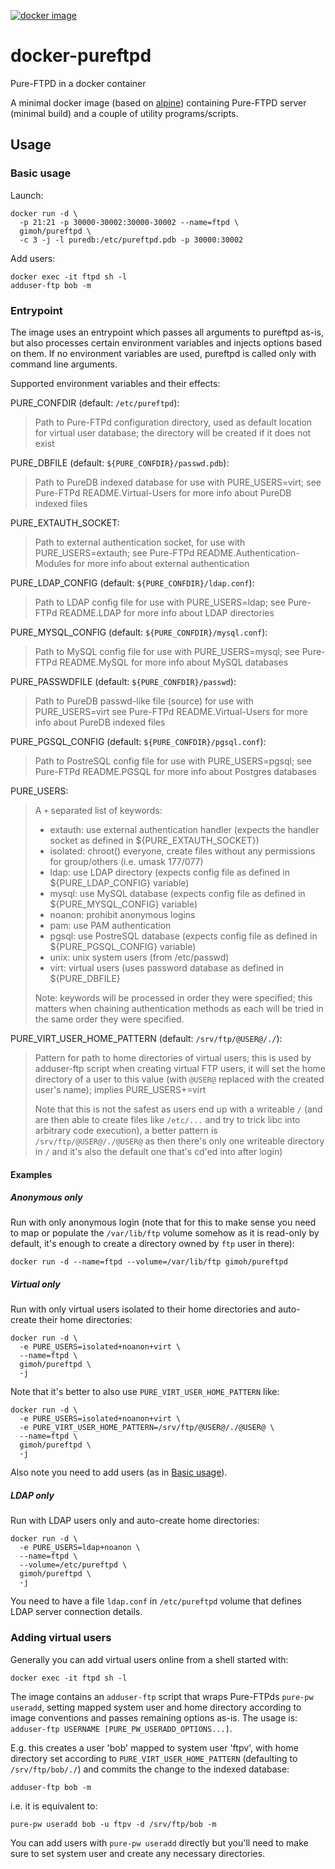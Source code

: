 [![docker image](https://img.shields.io/docker/stars/gimoh/pureftpd.svg)](https://hub.docker.com/r/gimoh/pureftpd/)

# docker-pureftpd
Pure-FTPD in a docker container

A minimal docker image (based on [alpine](https://hub.docker.com/_/alpine/)) containing Pure-FTPD server (minimal build) and a couple of utility programs/scripts.

## Usage

### Basic usage

Launch:

    docker run -d \
      -p 21:21 -p 30000-30002:30000-30002 --name=ftpd \
      gimoh/pureftpd \
      -c 3 -j -l puredb:/etc/pureftpd.pdb -p 30000:30002

Add users:

    docker exec -it ftpd sh -l
    adduser-ftp bob -m

### Entrypoint

The image uses an entrypoint which passes all arguments to pureftpd
as-is, but also processes certain environment variables and injects
options based on them.  If no environment variables are used, pureftpd
is called only with command line arguments.

Supported environment variables and their effects:

PURE_CONFDIR (default: `/etc/pureftpd`):
> Path to Pure-FTPd configuration directory, used as default location
> for virtual user database; the directory will be created if it does
> not exist

PURE_DBFILE (default: `${PURE_CONFDIR}/passwd.pdb`):
> Path to PureDB indexed database for use with PURE_USERS=virt; see
> Pure-FTPd README.Virtual-Users for more info about PureDB indexed
> files

PURE_EXTAUTH_SOCKET:
> Path to external authentication socket, for use with
> PURE_USERS=extauth; see Pure-FTPd README.Authentication-Modules for
> more info about external authentication

PURE_LDAP_CONFIG (default: `${PURE_CONFDIR}/ldap.conf`):
> Path to LDAP config file for use with PURE_USERS=ldap; see Pure-FTPd
> README.LDAP for more info about LDAP directories

PURE_MYSQL_CONFIG (default: `${PURE_CONFDIR}/mysql.conf`):
> Path to MySQL config file for use with PURE_USERS=mysql; see
> Pure-FTPd README.MySQL for more info about MySQL databases

PURE_PASSWDFILE (default: `${PURE_CONFDIR}/passwd`):
> Path to PureDB passwd-like file (source) for use with PURE_USERS=virt
> see Pure-FTPd README.Virtual-Users for more info about PureDB indexed
> files

PURE_PGSQL_CONFIG (default: `${PURE_CONFDIR}/pgsql.conf`):
> Path to PostreSQL config file for use with PURE_USERS=pgsql; see
> Pure-FTPd README.PGSQL for more info about Postgres databases

PURE_USERS:
> A `+` separated list of keywords:
>
> - extauth: use external authentication handler (expects the handler
>   socket as defined in ${PURE_EXTAUTH_SOCKET})
> - isolated: chroot() everyone, create files without any permissions
>   for group/others (i.e. umask 177/077)
> - ldap: use LDAP directory (expects config file as defined in
>   ${PURE_LDAP_CONFIG} variable)
> - mysql: use MySQL database (expects config file as defined in
>   ${PURE_MYSQL_CONFIG} variable)
> - noanon: prohibit anonymous logins
> - pam: use PAM authentication
> - pgsql: use PostreSQL database (expects config file as defined in
>   ${PURE_PGSQL_CONFIG} variable)
> - unix: unix system users (from /etc/passwd)
> - virt: virtual users (uses password database as defined in
>   ${PURE_DBFILE}
>
> Note: keywords will be processed in order they were specified; this
> matters when chaining authentication methods as each will be tried in
> the same order they were specified.

PURE_VIRT_USER_HOME_PATTERN (default: `/srv/ftp/@USER@/./`):
> Pattern for path to home directories of virtual users; this is used
> by adduser-ftp script when creating virtual FTP users, it will set
> the home directory of a user to this value (with `@USER@` replaced
> with the created user's name); implies PURE_USERS+=virt
>
> Note that this is not the safest as users end up with a writeable `/`
> (and are then able to create files like `/etc/...` and try to trick
> libc into arbitrary code execution), a better pattern is
> `/srv/ftp/@USER@/./@USER@` as then there's only one writeable
> directory in `/` and it's also the default one that's cd'ed into
> after login)

#### Examples

##### Anonymous only

Run with only anonymous login (note that for this to make sense you
need to map or populate the `/var/lib/ftp` volume somehow as it is
read-only by default, it's enough to create a directory owned by `ftp`
user in there):

    docker run -d --name=ftpd --volume=/var/lib/ftp gimoh/pureftpd

##### Virtual only

Run with only virtual users isolated to their home directories and
auto-create their home directories:

    docker run -d \
      -e PURE_USERS=isolated+noanon+virt \
      --name=ftpd \
      gimoh/pureftpd \
      -j

Note that it's better to also use `PURE_VIRT_USER_HOME_PATTERN` like:

    docker run -d \
      -e PURE_USERS=isolated+noanon+virt \
      -e PURE_VIRT_USER_HOME_PATTERN=/srv/ftp/@USER@/./@USER@ \
      --name=ftpd \
      gimoh/pureftpd \
      -j

Also note you need to add users (as in [Basic usage](#basic-usage)).

##### LDAP only

Run with LDAP users only and auto-create home directories:

    docker run -d \
      -e PURE_USERS=ldap+noanon \
      --name=ftpd \
      --volume=/etc/pureftpd \
      gimoh/pureftpd \
      -j

You need to have a file `ldap.conf` in `/etc/pureftpd` volume that
defines LDAP server connection details.

### Adding virtual users

Generally you can add virtual users online from a shell started with:

    docker exec -it ftpd sh -l

The image contains an `adduser-ftp` script that wraps Pure-FTPds
`pure-pw useradd`, setting mapped system user and home directory
according to image conventions and passes remaining options as-is.  The
usage is: `adduser-ftp USERNAME [PURE_PW_USERADD_OPTIONS...]`.

E.g. this creates a user 'bob' mapped to system user 'ftpv', with home
directory set according to `PURE_VIRT_USER_HOME_PATTERN` (defaulting to
`/srv/ftp/bob/./`) and commits the change to the indexed database:

    adduser-ftp bob -m

i.e. it is equivalent to:

    pure-pw useradd bob -u ftpv -d /srv/ftp/bob -m

You can add users with `pure-pw useradd` directly but you'll need to
make sure to set system user and create any necessary directories.
